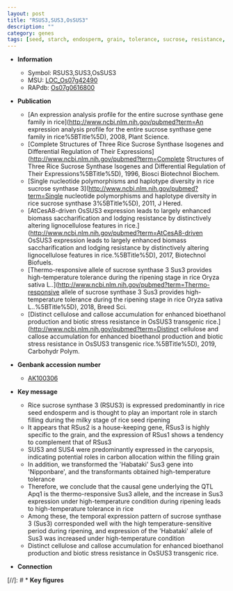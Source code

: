```yaml
---
layout: post
title: "RSUS3,SUS3,OsSUS3"
description: ""
category: genes
tags: [seed, starch, endosperm, grain, tolerance, sucrose, resistance, stress, biotic stress, cellulose, bioethanol, bioethanol production]
---
```


* **Information**  
    + Symbol: RSUS3,SUS3,OsSUS3  
    + MSU: [LOC_Os07g42490](http://rice.plantbiology.msu.edu/cgi-bin/ORF_infopage.cgi?orf=LOC_Os07g42490)  
    + RAPdb: [Os07g0616800](http://rapdb.dna.affrc.go.jp/viewer/gbrowse_details/irgsp1?name=Os07g0616800)  

* **Publication**  
    + [An expression analysis profile for the entire sucrose synthase gene family in rice](http://www.ncbi.nlm.nih.gov/pubmed?term=An expression analysis profile for the entire sucrose synthase gene family in rice%5BTitle%5D), 2008, Plant Science.
    + [Complete Structures of Three Rice Sucrose Synthase Isogenes and Differential Regulation of Their Expressions](http://www.ncbi.nlm.nih.gov/pubmed?term=Complete Structures of Three Rice Sucrose Synthase Isogenes and Differential Regulation of Their Expressions%5BTitle%5D), 1996, Biosci Biotechnol Biochem.
    + [Single nucleotide polymorphisms and haplotype diversity in rice sucrose synthase 3](http://www.ncbi.nlm.nih.gov/pubmed?term=Single nucleotide polymorphisms and haplotype diversity in rice sucrose synthase 3%5BTitle%5D), 2011, J Hered.
    + [AtCesA8-driven OsSUS3 expression leads to largely enhanced biomass saccharification and lodging resistance by distinctively altering lignocellulose features in rice.](http://www.ncbi.nlm.nih.gov/pubmed?term=AtCesA8-driven OsSUS3 expression leads to largely enhanced biomass saccharification and lodging resistance by distinctively altering lignocellulose features in rice.%5BTitle%5D), 2017, Biotechnol Biofuels.
    + [Thermo-responsive allele of sucrose synthase 3 Sus3 provides high-temperature tolerance during the ripening stage in rice Oryza sativa L..](http://www.ncbi.nlm.nih.gov/pubmed?term=Thermo-responsive allele of sucrose synthase 3 Sus3 provides high-temperature tolerance during the ripening stage in rice Oryza sativa L..%5BTitle%5D), 2018, Breed Sci.
    + [Distinct cellulose and callose accumulation for enhanced bioethanol production and biotic stress resistance in OsSUS3 transgenic rice.](http://www.ncbi.nlm.nih.gov/pubmed?term=Distinct cellulose and callose accumulation for enhanced bioethanol production and biotic stress resistance in OsSUS3 transgenic rice.%5BTitle%5D), 2019, Carbohydr Polym.

* **Genbank accession number**  
    + [AK100306](http://www.ncbi.nlm.nih.gov/nuccore/AK100306)

* **Key message**  
    + Rice sucrose synthase 3 (RSUS3) is expressed predominantly in rice seed endosperm and is thought to play an important role in starch filling during the milky stage of rice seed ripening
    + It appears that RSus2 is a house-keeping gene, RSus3 is highly specific to the grain, and the expression of RSus1 shows a tendency to complement that of RSus3
    + SUS3 and SUS4 were predominantly expressed in the caryopsis, indicating potential roles in carbon allocation within the filling grain
    + In addition, we transformed the 'Habataki' Sus3 gene into 'Nipponbare', and the transformants obtained high-temperature tolerance
    + Therefore, we conclude that the causal gene underlying the QTL Apq1 is the thermo-responsive Sus3 allele, and the increase in Sus3 expression under high-temperature condition during ripening leads to high-temperature tolerance in rice
    + Among these, the temporal expression pattern of sucrose synthase 3 (Sus3) corresponded well with the high temperature-sensitive period during ripening, and expression of the 'Habataki' allele of Sus3 was increased under high-temperature condition
    + Distinct cellulose and callose accumulation for enhanced bioethanol production and biotic stress resistance in OsSUS3 transgenic rice.

* **Connection**  

[//]: # * **Key figures**  


